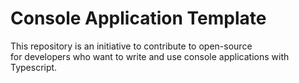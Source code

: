 # Console Application Template
This repository is an initiative to contribute to open-source  
for developers who want to write and use console applications 
with Typescript.


